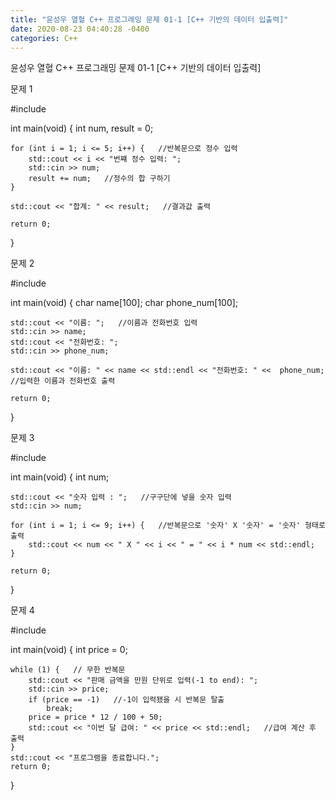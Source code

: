 ```yaml
---
title: "윤성우 열혈 C++ 프로그래밍 문제 01-1 [C++ 기반의 데이터 입출력]"
date: 2020-08-23 04:40:28 -0400
categories: C++
---
```


윤성우 열혈 C++ 프로그래밍 문제 01-1 [C++ 기반의 데이터 입출력]

문제 1

#include <iostream>

int main(void) {
	int num, result = 0;

	for (int i = 1; i <= 5; i++) {   //반복문으로 정수 입력
		std::cout << i << "번쨰 정수 입력: ";
		std::cin >> num;
		result += num;   //정수의 합 구하기
	}
	
	std::cout << "합계: " << result;   //결과값 출력

	return 0;
}

문제 2

#include <iostream>

int main(void) {
	char name[100];
	char phone_num[100];

	std::cout << "이름: ";   //이름과 전화번호 입력
	std::cin >> name;
	std::cout << "전화번호: ";
	std::cin >> phone_num;

	std::cout << "이름: " << name << std::endl << "전화번호: " <<  phone_num;   //입력한 이름과 전화번호 출력

	return 0;
}

문제 3

#include <iostream>

int main(void) {
	int num;

	std::cout << "숫자 입력 : ";   //구구단에 넣을 숫자 입력
	std::cin >> num;

	for (int i = 1; i <= 9; i++) {   //반복문으로 '숫자' X '숫자' = '숫자' 형태로 출력
		std::cout << num << " X " << i << " = " << i * num << std::endl;
	}

	return 0;
}

문제 4

#include <iostream>

int main(void) {
	int price = 0;

	while (1) {   // 무한 반복문
		std::cout << "판매 금액을 만원 단위로 입력(-1 to end): ";
		std::cin >> price;
		if (price == -1)   //-1이 입력됐을 시 반복문 탈출
			break;
		price = price * 12 / 100 + 50;
		std::cout << "이번 달 급여: " << price << std::endl;   //급여 계산 후 출력
	}
	std::cout << "프로그램을 종료합니다.";
	return 0;
}
